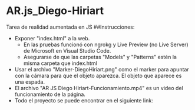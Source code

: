 # AR.js_Diego-Hiriart
Tarea de realidad aumentada en JS
##Instrucciones:

- Exponer "index.html" a la web.
    - En las pruebas funcionó con ngrokg y Live Preview (no Live Server) de Microsoft en Visual Studio Code. 
    - Asegurarse de que las carpetas "Models" y "Patterns" estén la misma carpeta que index.html
- Usar el archivo "Marker-DiegoHiriart.png" como el marker para apuntar con la cámara para que el objeto aparezca. El objeto que aparece es una espada.
- El archivo "AR JS Diego Hiriart-Funcionamiento.mp4" es un video del funcionamiento de la página.
- Todo el proyecto se puede encontrar en el siguiente link: 
